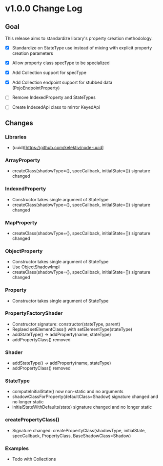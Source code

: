 # v1.0.0 Change Log

## Goal

This release aims to standardize library's property creation methodology.

* [x] Standardize on StateType use instead of mixing with explicit property creation parameters
* [x] Allow property class specType to be specialized
* [x] Add Collection support for specType
* [x] Add Collection endpoint support for stubbed data (PojoEndpointProperty)
* [ ] Remove IndexedProperty and StateTypes
* [ ] Create IndexedApi class to mirror KeyedApi


## Changes


### Libraries

* (uuid)[https://github.com/kelektiv/node-uuid]


### ArrayProperty

* createClass(shadowType={}, specCallback, initialState=[]) signature changed


### IndexedProperty

* Constructor takes single argument of StateType
* createClass(shadowType={}, specCallback, initialState=[]) signature changed


### MapProperty

* createClass(shadowType={}, specCallback, initialState=[]) signature changed


### ObjectProperty

* Constructor takes single argument of StateType
* Use ObjectShadowImpl
* createClass(shadowType={}, specCallback, initialState=[]) signature changed


### Property

* Constructor takes single argument of StateType


### PropertyFactoryShader

* Constructor signature: constructor(stateType, parent)
* Replaed setElementClass() with setElementType(stateType)
* addStateType() -> addProperty(name, stateType)
* addPropertyClass() removed


### Shader

* addStateType() -> addProperty(name, stateType)
* addPropertyClass() removed


### StateType

* computeInitialState() now non-static and no arguments
* shadowClassForProperty(defaultClass=Shadow) signature changed and no longer static
* initialStateWithDefaults(state) signature changed and no longer static


### createPropertyClass()

* Signature changed: createPropertyClass(shadowType, initialState, specCallback, PropertyClass, BaseShadowClass=Shadow)


### Examples

* Todo with Collections


